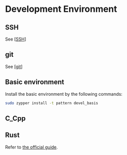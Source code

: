 # Development Environment

## SSH

See [[SSH]]

## git

See [[git]]

## Basic environment

Install the basic environment by the following commands:

```bash
sudo zypper install -t pattern devel_basis
```

## C_Cpp

## Rust

Refer to [the official guide]( https://doc.rust-lang.org/book/ch01-01-installation.html ).

[//begin]: # "Autogenerated link references for markdown compatibility"
[SSH]: ../../../../development/remote/SSH.md "SSH configs"
[git]: ../../../../development/VCS/git.md "Git Operations"
[//end]: # "Autogenerated link references"
